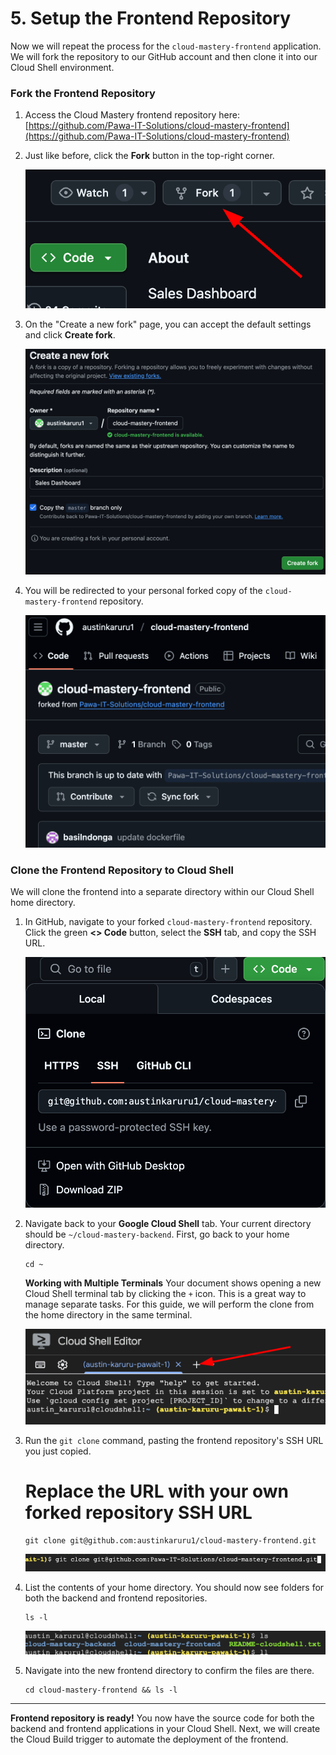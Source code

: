 # 5. Setup the Frontend Repository

Now we will repeat the process for the `cloud-mastery-frontend` application. We will fork the repository to our GitHub account and then clone it into our Cloud Shell environment.

### Fork the Frontend Repository

1.  Access the Cloud Mastery frontend repository here:
    [https://github.com/Pawa-IT-Solutions/cloud-mastery-frontend](https://github.com/Pawa-IT-Solutions/cloud-mastery-frontend)

2.  Just like before, click the **Fork** button in the top-right corner.

    ![Fork the Frontend Repository](assets/images/github_fork_button_frontend.png)

3.  On the "Create a new fork" page, you can accept the default settings and click **Create fork**.

    ![Create Frontend Fork Page](assets/images/github_create_fork_page_frontend.png)

4.  You will be redirected to your personal forked copy of the `cloud-mastery-frontend` repository.

    ![Forked Frontend Repository is Ready](assets/images/github_forked_repo_ready_frontend.png)

### Clone the Frontend Repository to Cloud Shell

We will clone the frontend into a separate directory within our Cloud Shell home directory.

1.  In GitHub, navigate to your forked `cloud-mastery-frontend` repository. Click the green **<> Code** button, select the **SSH** tab, and copy the SSH URL.

    ![Copy Frontend SSH Clone URL](assets/images/github_copy_ssh_clone_url_backend.png)

2.  Navigate back to your **Google Cloud Shell** tab. Your current directory should be `~/cloud-mastery-backend`. First, go back to your home directory.

    ```
    cd ~
    ```

    **Working with Multiple Terminals**
        Your document shows opening a new Cloud Shell terminal tab by clicking the `+` icon. This is a great way to manage separate tasks. For this guide, we will perform the clone from the home directory in the same terminal.

    ![Open a New Cloud Shell Terminal](assets/images/cloudshell_open_new_terminal.png)

3.  Run the `git clone` command, pasting the frontend repository's SSH URL you just copied.
    # Replace the URL with your own forked repository SSH URL

    ```
    git clone git@github.com:austinkaruru1/cloud-mastery-frontend.git
    ```

    ![Git Clone Output for Frontend in Cloud Shell](assets/images/cloudshell_clone_frontend.png)

4.  List the contents of your home directory. You should now see folders for both the backend and frontend repositories.

    ```
    ls -l
    ```
    ![List Both Cloned Repositories](assets/images/cloudshell_list_both_repos.png)

5.  Navigate into the new frontend directory to confirm the files are there.
    ```
    cd cloud-mastery-frontend && ls -l
    ```

---

**Frontend repository is ready!** You now have the source code for both the backend and frontend applications in your Cloud Shell. Next, we will create the Cloud Build trigger to automate the deployment of the frontend.